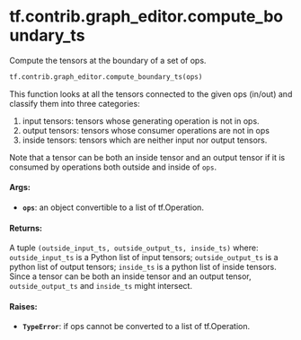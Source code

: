<div itemscope itemtype="http://developers.google.com/ReferenceObject">
<meta itemprop="name" content="tf.contrib.graph_editor.compute_boundary_ts" />
<meta itemprop="path" content="Stable" />
</div>

# tf.contrib.graph_editor.compute_boundary_ts

Compute the tensors at the boundary of a set of ops.

``` python
tf.contrib.graph_editor.compute_boundary_ts(ops)
```

<!-- Placeholder for "Used in" -->

This function looks at all the tensors connected to the given ops (in/out)
and classify them into three categories:
1) input tensors: tensors whose generating operation is not in ops.
2) output tensors: tensors whose consumer operations are not in ops
3) inside tensors: tensors which are neither input nor output tensors.

Note that a tensor can be both an inside tensor and an output tensor if it is
consumed by operations both outside and inside of `ops`.

#### Args:


* <b>`ops`</b>: an object convertible to a list of tf.Operation.

#### Returns:

A tuple `(outside_input_ts, outside_output_ts, inside_ts)` where:
  `outside_input_ts` is a Python list of input tensors;
  `outside_output_ts` is a python list of output tensors;
  `inside_ts` is a python list of inside tensors.
Since a tensor can be both an inside tensor and an output tensor,
`outside_output_ts` and `inside_ts` might intersect.


#### Raises:


* <b>`TypeError`</b>: if ops cannot be converted to a list of tf.Operation.